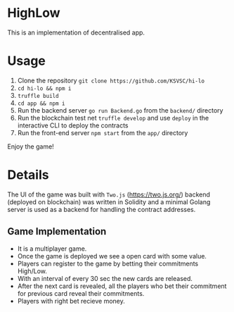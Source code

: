 # HighLow
This is an implementation of decentralised app.

# Usage
1. Clone the repository `git clone https://github.com/KSVSC/hi-lo`
2. `cd hi-lo && npm i`
3. `truffle build`
4. `cd app && npm i`
5. Run the backend server `go run Backend.go` from the `backend/` directory
6. Run the blockchain test net `truffle develop` and use `deploy` in the interactive CLI to deploy the contracts
7. Run the front-end server `npm start` from the `app/` directory

Enjoy the game!

# Details
The UI of the game was built with `Two.js` (https://two.js.org/) backend (deployed on blockchain) was written in Solidity and a minimal Golang server is used as a backend for handling the contract addresses.


## Game Implementation

- It is a multiplayer game.
- Once the game is deployed we see a open card with some value.
- Players can register to the game by betting their commitments High/Low.
- With an interval of every 30 sec the new cards are released.
- After the next card is revealed, all the players who bet their commitment for previous card reveal their commitments.
- Players with right bet recieve money.
